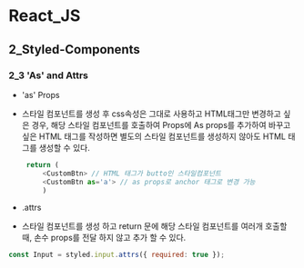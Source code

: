 # React_JS

## 2_Styled-Components

### 2_3 'As' and Attrs

- 'as' Props
 * 스타일 컴포넌트를 생성 후 css속성은 그대로 사용하고 HTML태그만 변경하고 싶은 경우, 해당 스타일 컴포넌트를 호출하여 Props에 As props를 추가하여 바꾸고 싶은 HTML 태그를 작성하면 별도의 스타일 컴포넌트를 생성하지 않아도 HTML 태그를 생성할 수 있다.
   ```javascript
    return (
        <CustomBtn> // HTML 태그가 butto인 스타일컴포넌트
        <CustomBtn as='a'> // as props로 anchor 태그로 변경 가능
        )
   ```

- .attrs
 * 스타일 컴포넌트를 생성 하고 return 문에 해당 스타일 컴포넌트를 여러개 호출할 때, 손수 props를 전달 하지 않고 추가 할 수 있다.
  ```javascript
  const Input = styled.input.attrs({ required: true });
  ```
